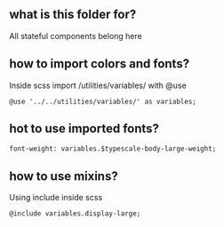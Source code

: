 ## what is this folder for?

All stateful components belong here

## how to import colors and fonts?

Inside scss import /utilities/variables/ with @use

```
@use '../../utilities/variables/' as variables;
```

## hot to use imported fonts?

```
font-weight: variables.$typescale-body-large-weight;
```

## how to use mixins?

Using include inside scss

```
@include variables.display-large;
```
